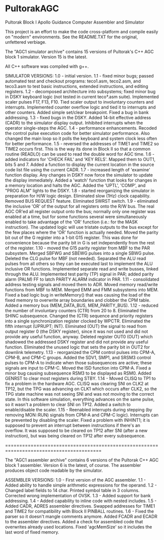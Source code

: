 # PultorakAGC
Pultorak Block I Apollo Guidance Computer Assembler and Simulator

This project is an effort to make the code cross-platform and compile easily on "modern" environments.
See the README.TXT for the original, unfettered verbiage.

The "AGC1 simulator archive" contains 15 versions of Pultorak's C++ AGC block 1 simulator.
Version 15 is the latest.

All C++ software was compiled with g++.

  SIMULATOR VERSIONS:
    1.0 - initial version.
    1.1 - fixed minor bugs; passed automated test and checkout programs:
            teco1.asm, teco2.asm, and teco3.asm to test basic instructions,
            extended instructions, and editing registers.
    1.2 - decomposed architecture into subsystems; fixed minor bug in DSKY
            keyboard logic (not tested in current teco*.asm suite).
            Implemented scaler pulses F17, F13, F10. Tied scaler output to
            involuntary counters and interrupts. Implemented counter overflow
            logic and tied it to interrupts and other counters. Added simple
            set/clear breakpoint. Fixed a bug in bank addressing.
    1.3 - fixed bugs in the DSKY. Added 14-bit effective address (CADR) to the
            simulator display output. Inhibited interrupts when the operator
            single-steps the AGC.
    1.4 - performance enhancements. Recoded the control pulse execution code
            for better simulator performance. Also changed the main loop so it
            polls the keyboard and system clock less often for better performance.
    1.5 - reversed the addresses of TIME1 and TIME2 so TIME2 occurs first.
            This is the way its done in Block II so that a common routine (READLO)
            can be used to read the double word for AGC time.
    1.6 - added indicators for 'CHECK FAIL' and 'KEY RELS'. Mapped them to OUT1,
            bits 5 and 7. Added a function to display the current location in
            the source code list file using the current CADR.
    1.7 - increased length of 'examine' function display. Any changes in DSKY now
            force the simulator to update the display immediately. Added a 'watch'
            function that looks for changes in a memory location and halts the
            AGC. Added the 'UPTL', 'COMP', and "PROG ALM" lights to the DSKY.
    1.8 - started reorganizing the simulator in preparation for H/W logic design.
            Eliminated slow (1Hz) clock capability. Removed BUS REQUEST feature.
            Eliminated SWRST switch.
    1.9 - eliminated the inclusive 'OR' of the output for all registers onto the
            R/W bus. The real AGC OR'ed all register output onto the bus; normally
            only one register was enabled at a time, but for some functions several
            were simultaneously enabled to take advantage of the 'OR' function (i.e.:
            for the MASK instruction). The updated logic will use tristate outputs
            to the bus except for the few places where the 'OR' function is actually
            needed. Moved the parity bit out of the G register into a 1-bit G15
            register. This was done for convenience because the parity bit in G
            is set independently from the rest of the register.
    1.10 - moved the G15 parity register from MBF to the PAR subsystem. Merged SBFWG
            and SBEWG pulses into a single SBWG pulse. Deleted the CLG pulse for MBF
            (not needed). Separated the ALU read pulses from all others so they can
            be executed last to implement the ALU inclusive OR functions. Implemented
            separate read and write busses, linked through the ALU. Implemented test
            parity (TP) signal in PAR; added parity alarm (PALM) FF to latch PARITY
            ALARM indicator in PAR.
    1.11 - consolidated address testing signals and moved them to ADR. Moved memory
            read/write functions from MBF to MEM. Merged EMM and FMM subsystems into
            MEM. Fixed a bad logic bug in writeMemory() that was causing the load of
            the fixed memory to overwrite array boundaries and clobber the CPM table.
            Added a memory bus (MEM_DATA_BUS, MEM_PARITY_BUS).
    1.12 - reduced the number of involuntary counters (CTR) from 20 to 8. Eliminated
            the SHINC subsequence. Changed the (CTR) sequence and priority registers into
            a single synchronization register clocked by WPCTR. Eliminated the fifth
            interrupt (UPRUPT; INT). Eliminated (OUT) the signal to read from output
            register 0 (the DSKY register), since it was not used and did not provide
            any useful function, anyway. Deleted register OUT0 (OUT) which shadowed
            the addressed DSKY register and did not provide any useful function.
            Eliminated the unused logic that sets the parity bit in OUT2 for downlink
            telemetry.
    1.13 - reorganized the CPM control pulses into CPM-A, CPM-B, and CPM-C groups.
            Added the SDV1, SMP1, and SRSM3 control pulses to CPM-A to indicate when
            those subsequences are active; these signals are input to CPM-C. Moved the
            ISD function into CPM-A. Fixed a minor bug causing subsequence RSM3 to be
            displayed as RSM0. Added GENRST to clear most registers during STBY.
    1.14 - Moved CLISQ to TP1 to fix a problem in the hardware AGC. CLISQ was clearing
            SNI on CLK2 at TP12, but the TPG was advancing on CLK1 which occurs after
            CLK2, so the TPG state machine was not seeing SNI and was not moving to
            the correct state. In this software simulation, everything advances on
            the same pulse, so it wasn't a problem to clear SNI on TP12. Added a
            switch to enable/disable the scaler.
    1.15 - Reenabled interrupts during stepping (by removing MON::RUN) signals from
            CPM-A and CPM-C logic). Interrupts can be prevented by disabling the scaler.
            Fixed a problem with INHINT1; it is supposed to prevent an interrupt
            between instructions if there's an overflow. It was supposed to be cleared
            on TP12 after SNI (after a new instruction), but was being cleared on TP12
            after every subsequence.


========================================================================================

The "AGC1 assembler archive" contains 6 versions of the Pultorak C++ AGC block 1 assembler.
Version 6 is the latest, of course. The assembler produces object code readable by the
simulator.


  ASSEMBLER VERSIONS:
	1.0 - First version of the AGC assembler.
	1.1 - Added ability to handle simple arithmetic expressions for the operand.
	1.2 - Changed label fields to 14 char. Printed symbol table in 3 columns.
                Corrected wrong implementation of OVSK.
	1.3 - Added support for bank addressing.
	1.4 - Added capability to inline code with nested includes.
	1.5 - Added CADR, ADRES assembler directives. Swapped addresses for
                TIME1 and TIME2 for compatibility with Block II PINBALL routines.
	1.6 - Fixed the parser so it doesn't mangle comments anymore. Added
                FCADR and ECADR to the assembler directives. Added a check for
                assembled code that overwrites already used locations.
                Fixed 'agcMemSize' so it includes the last word of fixed memory.
